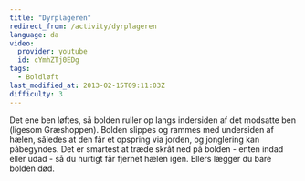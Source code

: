 ```yaml
---
title: "Dyrplageren"
redirect_from: /activity/dyrplageren
language: da
video:
  provider: youtube
  id: cYmhZTj0EDg
tags:
  - Boldløft
last_modified_at: 2013-02-15T09:11:03Z
difficulty: 3
---
```


Det ene ben løftes, så bolden ruller op langs indersiden af det modsatte
ben (ligesom Græshoppen). Bolden slippes og rammes med undersiden
af hælen, således at den får et opspring via jorden, og jonglering kan
påbegyndes. Det er smartest at træde skråt ned på bolden - enten indad
eller udad - så du hurtigt får fjernet hælen igen. Ellers lægger du bare
bolden død.
